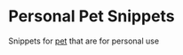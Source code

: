 # Personal Pet Snippets
Snippets for [pet](https://github.com/knqyf263/pet) that are for personal use 
